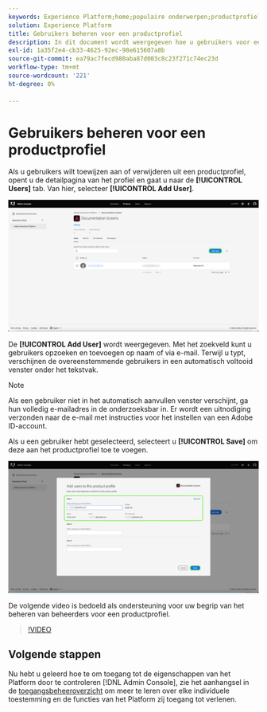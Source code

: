 ```yaml
---
keywords: Experience Platform;home;populaire onderwerpen;productprofiel
solution: Experience Platform
title: Gebruikers beheren voor een productprofiel
description: In dit document wordt weergegeven hoe u gebruikers voor een productprofiel in de gebruikersinterface voor Adobe Experience Platform kunt beheren.
exl-id: 1a35f2e4-cb33-4625-92ec-98e615607a8b
source-git-commit: ea79ac7fecd980aba87d003c8c23f271c74ec23d
workflow-type: tm+mt
source-wordcount: '221'
ht-degree: 0%

---
```


# Gebruikers beheren voor een productprofiel

Als u gebruikers wilt toewijzen aan of verwijderen uit een productprofiel, opent u de detailpagina van het profiel en gaat u naar de **[!UICONTROL Users]** tab. Van hier, selecteer **[!UICONTROL Add User]**.

![De pagina met productprofieldetails die de gebruikers weergeeft die in het dialoogvenster [!UICONTROL Users] tab.](../images/add-user.png)

De **[!UICONTROL Add User]** wordt weergegeven. Met het zoekveld kunt u gebruikers opzoeken en toevoegen op naam of via e-mail. Terwijl u typt, verschijnen de overeenstemmende gebruikers in een automatisch voltooid venster onder het tekstvak.

>[!NOTE]
>
>Als een gebruiker niet in het automatisch aanvullen venster verschijnt, ga hun volledig e-mailadres in de onderzoeksbar in. Er wordt een uitnodiging verzonden naar de e-mail met instructies voor het instellen van een Adobe ID-account.

Als u een gebruiker hebt geselecteerd, selecteert u **[!UICONTROL Save]** om deze aan het productprofiel toe te voegen.

![Voeg gebruikers toe aan de pagina met productprofielen en geef daarbij de gebruikersgegevens weer.](../images/save-user.png)

De volgende video is bedoeld als ondersteuning voor uw begrip van het beheren van beheerders voor een productprofiel.

>[!VIDEO](https://video.tv.adobe.com/v/333860/?learn=on)

## Volgende stappen

Nu hebt u geleerd hoe te om toegang tot de eigenschappen van het Platform door te controleren [!DNL Admin Console], zie het aanhangsel in de [toegangsbeheeroverzicht](../home.md) om meer te leren over elke individuele toestemming en de functies van het Platform zij toegang tot verlenen.
